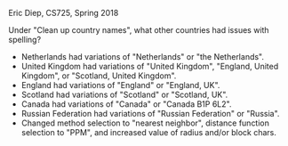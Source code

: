 Eric Diep, CS725, Spring 2018

Under "Clean up country names", what other countries had issues with spelling?
- Netherlands had variations of "Netherlands" or "the Netherlands". 
- United Kingdom had variations of "United Kingdom", "England, United Kingdom", or "Scotland, United Kingdom".
- England had variations of "England" or "England, UK".
- Scotland had variations of "Scotland" or "Scotland, UK".
- Canada had variations of "Canada" or "Canada B1P 6L2".
- Russian Federation had variations of "Russian Federation" or "Russia".
- Changed method selection to "nearest neighbor", distance function selection to "PPM", and increased value of radius and/or block chars.
